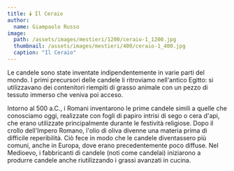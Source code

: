 ```yaml
---
title: 🕯️ Il Ceraio
author:
  name: Giampaolo Russo
image: 
  path: /assets/images/mestieri/1200/ceraio-1_1200.jpg
  thumbnail: /assets/images/mestieri/400/ceraio-1_400.jpg
  caption: "Il Ceraio"
---
```



Le candele sono state inventate indipendentemente in varie parti del mondo. I
primi precursori delle candele li ritroviamo nell'antico Egitto: si utilizzavano
dei contenitori riempiti di grasso animale con un pezzo di tessuto immerso che
veniva poi acceso.

<!-- more -->

Intorno al 500 a.C., i Romani inventarono le prime candele simili a quelle che
conosciamo oggi, realizzate con fogli di papiro intrisi di sego o cera d'api,
che erano utilizzate principalmente durante le festività religiose. Dopo il
crollo dell'Impero Romano, l'olio di oliva divenne una materia prima di
difficile reperibilità. Ciò fece in modo che le candele diventassero più comuni,
anche in Europa, dove erano precedentemente poco diffuse. Nel Medioevo, i
fabbricanti di candele (noti come candelai) iniziarono a produrre candele anche
riutilizzando i grassi avanzati in cucina.
